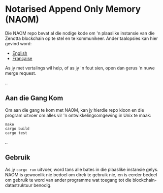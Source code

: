# Notarised Append Only Memory (NAOM)

Die NAOM repo bevat al die nodige kode om 'n plaaslike instansie van die Zenotta blockchain op te stel en te kommunikeer. 
Ander taalopsies kan hier gevind word:

- [English](https://gitlab.com/zenotta/naom/-/blob/main/README.md)
- [Française](https://gitlab.com/zenotta/naom/-/blob/main/README.fr.md)

As jy met vertalings wil help, of as jy 'n fout sien, open dan gerus 'n nuwe merge request.

..

## Aan die Gang Kom

Om aan die gang te kom met NAOM, kan jy hierdie repo kloon en die program uitvoer om alles vir 'n
ontwikkelingsomgewing in Unix te maak:

```
make
cargo build
cargo test
```

..

## Gebruik

As jy `cargo run` uitvoer, word tans alle bates in die plaaslike instansie gelys. NAOM is gewoonlik nie bedoel om direk te 
gebruik nie, en is eerder bedoel om gebruik te word van ander programme wat toegang tot die blockchain-datastruktuur benodig.